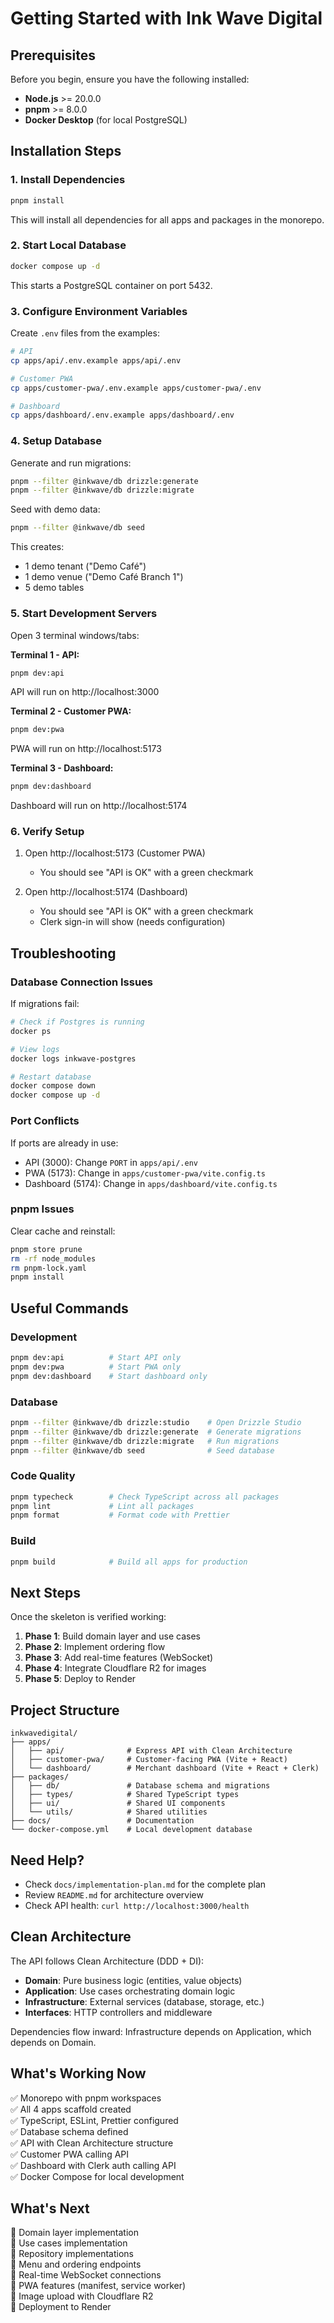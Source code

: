 # Getting Started with Ink Wave Digital

## Prerequisites

Before you begin, ensure you have the following installed:
- **Node.js** >= 20.0.0
- **pnpm** >= 8.0.0
- **Docker Desktop** (for local PostgreSQL)

## Installation Steps

### 1. Install Dependencies

```bash
pnpm install
```

This will install all dependencies for all apps and packages in the monorepo.

### 2. Start Local Database

```bash
docker compose up -d
```

This starts a PostgreSQL container on port 5432.

### 3. Configure Environment Variables

Create `.env` files from the examples:

```bash
# API
cp apps/api/.env.example apps/api/.env

# Customer PWA
cp apps/customer-pwa/.env.example apps/customer-pwa/.env

# Dashboard
cp apps/dashboard/.env.example apps/dashboard/.env
```

### 4. Setup Database

Generate and run migrations:

```bash
pnpm --filter @inkwave/db drizzle:generate
pnpm --filter @inkwave/db drizzle:migrate
```

Seed with demo data:

```bash
pnpm --filter @inkwave/db seed
```

This creates:
- 1 demo tenant ("Demo Café")
- 1 demo venue ("Demo Café Branch 1")
- 5 demo tables

### 5. Start Development Servers

Open 3 terminal windows/tabs:

**Terminal 1 - API:**
```bash
pnpm dev:api
```
API will run on http://localhost:3000

**Terminal 2 - Customer PWA:**
```bash
pnpm dev:pwa
```
PWA will run on http://localhost:5173

**Terminal 3 - Dashboard:**
```bash
pnpm dev:dashboard
```
Dashboard will run on http://localhost:5174

### 6. Verify Setup

1. Open http://localhost:5173 (Customer PWA)
   - You should see "API is OK" with a green checkmark
   
2. Open http://localhost:5174 (Dashboard)
   - You should see "API is OK" with a green checkmark
   - Clerk sign-in will show (needs configuration)

## Troubleshooting

### Database Connection Issues

If migrations fail:
```bash
# Check if Postgres is running
docker ps

# View logs
docker logs inkwave-postgres

# Restart database
docker compose down
docker compose up -d
```

### Port Conflicts

If ports are already in use:
- API (3000): Change `PORT` in `apps/api/.env`
- PWA (5173): Change in `apps/customer-pwa/vite.config.ts`
- Dashboard (5174): Change in `apps/dashboard/vite.config.ts`

### pnpm Issues

Clear cache and reinstall:
```bash
pnpm store prune
rm -rf node_modules
rm pnpm-lock.yaml
pnpm install
```

## Useful Commands

### Development
```bash
pnpm dev:api          # Start API only
pnpm dev:pwa          # Start PWA only
pnpm dev:dashboard    # Start dashboard only
```

### Database
```bash
pnpm --filter @inkwave/db drizzle:studio    # Open Drizzle Studio
pnpm --filter @inkwave/db drizzle:generate  # Generate migrations
pnpm --filter @inkwave/db drizzle:migrate   # Run migrations
pnpm --filter @inkwave/db seed              # Seed database
```

### Code Quality
```bash
pnpm typecheck        # Check TypeScript across all packages
pnpm lint             # Lint all packages
pnpm format           # Format code with Prettier
```

### Build
```bash
pnpm build            # Build all apps for production
```

## Next Steps

Once the skeleton is verified working:

1. **Phase 1**: Build domain layer and use cases
2. **Phase 2**: Implement ordering flow
3. **Phase 3**: Add real-time features (WebSocket)
4. **Phase 4**: Integrate Cloudflare R2 for images
5. **Phase 5**: Deploy to Render

## Project Structure

```
inkwavedigital/
├── apps/
│   ├── api/              # Express API with Clean Architecture
│   ├── customer-pwa/     # Customer-facing PWA (Vite + React)
│   └── dashboard/        # Merchant dashboard (Vite + React + Clerk)
├── packages/
│   ├── db/               # Database schema and migrations
│   ├── types/            # Shared TypeScript types
│   ├── ui/               # Shared UI components
│   └── utils/            # Shared utilities
├── docs/                 # Documentation
└── docker-compose.yml    # Local development database
```

## Need Help?

- Check `docs/implementation-plan.md` for the complete plan
- Review `README.md` for architecture overview
- Check API health: `curl http://localhost:3000/health`

## Clean Architecture

The API follows Clean Architecture (DDD + DI):

- **Domain**: Pure business logic (entities, value objects)
- **Application**: Use cases orchestrating domain logic
- **Infrastructure**: External services (database, storage, etc.)
- **Interfaces**: HTTP controllers and middleware

Dependencies flow inward: Infrastructure depends on Application, which depends on Domain.

## What's Working Now

✅ Monorepo with pnpm workspaces  
✅ All 4 apps scaffold created  
✅ TypeScript, ESLint, Prettier configured  
✅ Database schema defined  
✅ API with Clean Architecture structure  
✅ Customer PWA calling API  
✅ Dashboard with Clerk auth calling API  
✅ Docker Compose for local development  

## What's Next

🚧 Domain layer implementation  
🚧 Use cases implementation  
🚧 Repository implementations  
🚧 Menu and ordering endpoints  
🚧 Real-time WebSocket connections  
🚧 PWA features (manifest, service worker)  
🚧 Image upload with Cloudflare R2  
🚧 Deployment to Render  

